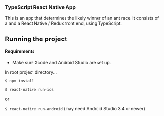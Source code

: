 ### TypeScript React Native App


This is an app that determines the likely winner of an ant race. It consists of a and a React Native / Redux front end, using TypeScript.


## Running the project

#### Requirements
 - Make sure Xcode and Android Studio are set up.

In root project directory...

`$ npm install`

`$ react-native run-ios`

or

`$ react-native run-android` (may need Android Studio 3.4 or newer)


